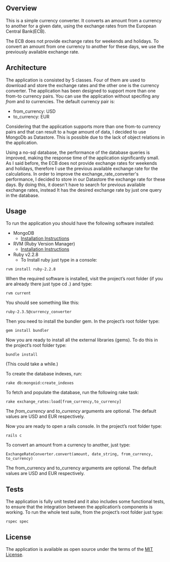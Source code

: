 ## Overview
This is a simple currency converter. It converts an amount from a currency to another for a given date, using the exchange rates from the European Central Bank(ECB).

The ECB does not provide exchange rates for weekends and holidays. To convert an amount from one currency to another for these days, we use the previously available exchange rate.


## Architecture
The application is consisted by 5 classes. Four of them are used to download and store the exchange rates and the other one is the currency converter.
The application has been designed to support more than one from-to currency pairs. You can use the application without specifing any *from* and *to* currencies. The default currency pair is:
* from_currency: USD
* to_currency: EUR 


Considering that the application supports more than one from-to currency pairs and that can result to a huge amount of data, I decided to use MongoDb as Datastore. This is possible due to the lack of object relations in the application. 

Using a no-sql database, the performance of the database queries is improved, making the response time of the application significantly small.
As I said before, the ECB does not provide exchange rates for weekends and holidays, therefore I use the previous available exchange rate for the calculations. 
In order to improve the exchange_rate_converter's performance, I decided to store in our Datastore the exchange rate for these days. 
By doing this, it doesn't have to search for previous available exchange rates, instead It has the desired exchange rate by just one query in the database.


## Usage
To run the application you should have the following software installed:
* MongoDB
  * [Installation Instructions](https://docs.mongodb.com/manual/installation/)
* RVM (Ruby Version Manager)
  * [Installation Instructions](https://rvm.io/rvm/install)
* Ruby v2.2.8
  * To Install ruby just type in a console:

```
rvm install ruby-2.2.8
```

When the required software is installed, visit the project’s root folder (if you are already there just type cd .) and type:

```
rvm current
```

You should see something like this:

```
ruby-2.3.5@currency_converter
```

Then you need to install the bundler gem. In the project’s root folder type:

```
gem install bundler
```

Now you are ready to install all the external libraries (gems). To do this in the project’s root folder type:

```
bundle install
```

(This could take a while.)

To create the database indexes, run:
```
rake db:mongoid:create_indexes
```

To fetch and populate the database, run the following rake task:
```
rake exchange_rates:load[from_currency,to_currency]
```
The *from_currency* and *to_currency* arguments are optional. The default values are USD and EUR respectively.

Now you are ready to open a rails console. In the project’s root folder type:

```
rails c
```

To convert an amount from a currency to another, just type:

```
ExchangeRateConverter.convert(amount, date_string, from_currency, to_currency)
```
The from_currency and to_currency arguments are optional. The default values are USD and EUR respectively.

## Tests
The application is fully unit tested and it also includes some functional tests, to ensure that the integration between the application’s components is working.
To run the whole test suite, from the project’s root folder just type:

```
rspec spec
```

## License
The application is available as open source under the terms of the [MIT License](http://opensource.org/licenses/MIT).
